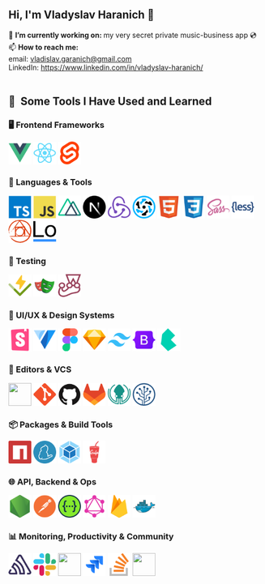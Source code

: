 ## Hi, I'm Vladyslav Haranich 👋

🔭 <b>I’m currently working on: </b> my very secret private music-business app 💿
<br/>
📫 <b>How to reach me:</b> <br/>
  email: vladislav.garanich@gmail.com <br/>
  LinkedIn: https://www.linkedin.com/in/vladyslav-haranich/ <br/><br/>

<h2> 🚀 &nbsp;Some Tools I Have Used and Learned</h2>

### 🖥 Frontend Frameworks
<p align="left">
<img src="https://raw.githubusercontent.com/devicons/devicon/54cfe13ac10eaa1ef817a343ab0a9437eb3c2e08/icons/vuejs/vuejs-original.svg" alt="vue" width="45" height="45"/>
<img src="https://raw.githubusercontent.com/devicons/devicon/54cfe13ac10eaa1ef817a343ab0a9437eb3c2e08/icons/react/react-original.svg" alt="react" width="45" height="45" />
<img src="https://raw.githubusercontent.com/devicons/devicon/54cfe13ac10eaa1ef817a343ab0a9437eb3c2e08/icons/svelte/svelte-original.svg" alt="svelte" width="45" height="45" />

</p>

### 🔧 Languages & Tools
<p align="left">
<img src="https://raw.githubusercontent.com/devicons/devicon/54cfe13ac10eaa1ef817a343ab0a9437eb3c2e08/icons/typescript/typescript-original.svg" alt="typescript" width="45" height="45"/>
<img src="https://raw.githubusercontent.com/devicons/devicon/54cfe13ac10eaa1ef817a343ab0a9437eb3c2e08/icons/javascript/javascript-original.svg" alt="javascript" width="45" height="45" />
<img src="https://raw.githubusercontent.com/devicons/devicon/54cfe13ac10eaa1ef817a343ab0a9437eb3c2e08/icons/nuxtjs/nuxtjs-original.svg" alt="nuxt" width="45" height="45" />
<img src="https://raw.githubusercontent.com/devicons/devicon/54cfe13ac10eaa1ef817a343ab0a9437eb3c2e08/icons/nextjs/nextjs-original.svg" alt="nextjs" width="45" height="45" />
<img src="https://raw.githubusercontent.com/devicons/devicon/54cfe13ac10eaa1ef817a343ab0a9437eb3c2e08/icons/redux/redux-original.svg" alt="redux" width="45" height="45" />
<img src="https://raw.githubusercontent.com/devicons/devicon/54cfe13ac10eaa1ef817a343ab0a9437eb3c2e08/icons/quasar/quasar-original.svg" alt="quasar" width="45" height="45" />
<img src="https://raw.githubusercontent.com/devicons/devicon/54cfe13ac10eaa1ef817a343ab0a9437eb3c2e08/icons/html5/html5-original.svg" alt="html5" width="45" height="45" />
<img src="https://raw.githubusercontent.com/devicons/devicon/54cfe13ac10eaa1ef817a343ab0a9437eb3c2e08/icons/css3/css3-original.svg" alt="css3" width="45" height="45" />
<img src="https://raw.githubusercontent.com/devicons/devicon/54cfe13ac10eaa1ef817a343ab0a9437eb3c2e08/icons/sass/sass-original.svg" alt="sass" width="45" height="45" />
<img src="https://raw.githubusercontent.com/devicons/devicon/54cfe13ac10eaa1ef817a343ab0a9437eb3c2e08/icons/less/less-plain-wordmark.svg" alt="less" width="45" height="45" />
<img src="https://raw.githubusercontent.com/devicons/devicon/54cfe13ac10eaa1ef817a343ab0a9437eb3c2e08/icons/postcss/postcss-original.svg" alt="postcss" width="45" height="45" />
<img src="https://raw.githubusercontent.com/devicons/devicon/54cfe13ac10eaa1ef817a343ab0a9437eb3c2e08/icons/lodash/lodash-original.svg" alt="lodash" width="45" height="45" />
  
</p>

### 🧪 Testing
<p align="left">
<img src="https://raw.githubusercontent.com/devicons/devicon/54cfe13ac10eaa1ef817a343ab0a9437eb3c2e08/icons/vitest/vitest-original.svg" alt="vitest" width="45" height="45" />
<img src="https://raw.githubusercontent.com/devicons/devicon/54cfe13ac10eaa1ef817a343ab0a9437eb3c2e08/icons/playwright/playwright-original.svg" alt="playwright" width="45" height="45" />
<img src="https://raw.githubusercontent.com/devicons/devicon/54cfe13ac10eaa1ef817a343ab0a9437eb3c2e08/icons/jest/jest-plain.svg" alt="jest" width="45" height="45" />
</p>

### 🎨 UI/UX & Design Systems
<p align="left">
<img src="https://raw.githubusercontent.com/devicons/devicon/54cfe13ac10eaa1ef817a343ab0a9437eb3c2e08/icons/storybook/storybook-original.svg" alt="storybook" width="45" height="45" />
<img src="https://raw.githubusercontent.com/devicons/devicon/54cfe13ac10eaa1ef817a343ab0a9437eb3c2e08/icons/vuetify/vuetify-original.svg" alt="vuetify" width="45" height="45" />
<img src="https://raw.githubusercontent.com/devicons/devicon/54cfe13ac10eaa1ef817a343ab0a9437eb3c2e08/icons/figma/figma-original.svg" alt="figma" width="45" height="45" />
<img src="https://raw.githubusercontent.com/devicons/devicon/54cfe13ac10eaa1ef817a343ab0a9437eb3c2e08/icons/sketch/sketch-original.svg" alt="sketch" width="45" height="45" />
<img src="https://raw.githubusercontent.com/devicons/devicon/54cfe13ac10eaa1ef817a343ab0a9437eb3c2e08/icons/tailwindcss/tailwindcss-original.svg" alt="tailwind" width="45" height="45" />
<img src="https://raw.githubusercontent.com/devicons/devicon/54cfe13ac10eaa1ef817a343ab0a9437eb3c2e08/icons/bootstrap/bootstrap-original.svg" alt="bootstrap" width="45" height="45" />
<img src="https://raw.githubusercontent.com/devicons/devicon/54cfe13ac10eaa1ef817a343ab0a9437eb3c2e08/icons/bulma/bulma-plain.svg" alt="bulma" width="45" height="45" />
</p>

### 📝 Editors & VCS  
<p align="left">
<img src="https://cdn.jsdelivr.net/gh/devicons/devicon/icons/vscode/vscode-original.svg" width="45" height="45"/>
<img src="https://raw.githubusercontent.com/devicons/devicon/master/icons/git/git-original.svg" width="45" height="45"/>
<img src="https://raw.githubusercontent.com/devicons/devicon/master/icons/github/github-original.svg" width="45" height="45"/>
<img src="https://raw.githubusercontent.com/devicons/devicon/master/icons/gitlab/gitlab-original.svg" width="45" height="45"/>
<img src="https://raw.githubusercontent.com/devicons/devicon/master/icons/gitkraken/gitkraken-original.svg" width="45" height="45"/>
<img src="https://raw.githubusercontent.com/devicons/devicon/master/icons/sourcetree/sourcetree-original.svg" width="45" height="45"/>
</p>

### 📦 Packages & Build Tools  
<p align="left">
<img src="https://raw.githubusercontent.com/devicons/devicon/master/icons/npm/npm-original.svg" width="45" height="45"/>
<img src="https://raw.githubusercontent.com/devicons/devicon/master/icons/yarn/yarn-original.svg" width="45" height="45"/>
<img src="https://raw.githubusercontent.com/devicons/devicon/master/icons/webpack/webpack-original.svg" width="45" height="45"/>
<img src="https://raw.githubusercontent.com/devicons/devicon/master/icons/gulp/gulp-plain.svg" width="45" height="45"/>
</p>

### 🌐 API, Backend & Ops  
<p align="left">
<img src="https://raw.githubusercontent.com/devicons/devicon/master/icons/nodejs/nodejs-original.svg" width="45" height="45"/>
<img src="https://raw.githubusercontent.com/devicons/devicon/master/icons/postman/postman-original.svg" width="45" height="45"/>
<img src="https://raw.githubusercontent.com/devicons/devicon/master/icons/swagger/swagger-original.svg" width="45" height="45"/>
<img src="https://raw.githubusercontent.com/devicons/devicon/master/icons/graphql/graphql-plain.svg" width="45" height="45"/>
<img src="https://raw.githubusercontent.com/devicons/devicon/master/icons/firebase/firebase-original.svg" width="45" height="45"/>
<img src="https://raw.githubusercontent.com/devicons/devicon/master/icons/docker/docker-original.svg" width="45" height="45"/>
</p>

### 📊 Monitoring, Productivity & Community  
<p align="left">
<img src="https://raw.githubusercontent.com/devicons/devicon/master/icons/sentry/sentry-original.svg" width="45" height="45"/>
<img src="https://raw.githubusercontent.com/devicons/devicon/master/icons/slack/slack-original.svg" width="45" height="45"/>
<img src="https://cdn.jsdelivr.net/gh/simple-icons/simple-icons/icons/microsoftteams.svg" width="45" height="45"/>
<img src="https://raw.githubusercontent.com/devicons/devicon/master/icons/jira/jira-original.svg" width="45" height="45"/>
<img src="https://raw.githubusercontent.com/devicons/devicon/master/icons/stackoverflow/stackoverflow-original.svg" width="45" height="45"/>
<img src="https://cdn.jsdelivr.net/gh/simple-icons/simple-icons/icons/linkedin.svg" width="45" height="45"/>
</p>


